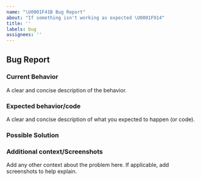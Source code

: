 ```yaml
---
name: "\U0001F41B Bug Report"
about: "If something isn't working as expected \U0001F914"
title: ''
labels: bug
assignees: ''
---
```


## Bug Report

### Current Behavior
A clear and concise description of the behavior.

### Expected behavior/code
A clear and concise description of what you expected to happen (or code).

### Possible Solution
<!--- Only if you have suggestions on a fix for the bug -->

### Additional context/Screenshots
Add any other context about the problem here. If applicable, add screenshots to help explain.
